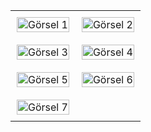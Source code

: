 <table style="width: 100%; border: 0;">
  <tr>
    <td style="width: 50%; padding: 10px;">
      <img src="./Ekran Görüntüleri/1.png" alt="Görsel 1" style="width: 100%;"/>
    </td>
    <td style="width: 50%; padding: 10px;">
      <img src="./Ekran Görüntüleri/2.png" alt="Görsel 2" style="width: 100%;"/>
    </td>
  </tr>
  <tr>
    <td style="width: 50%; padding: 10px;">
      <img src="./Ekran Görüntüleri/3.png" alt="Görsel 3" style="width: 100%;"/>
    </td>
    <td style="width: 50%; padding: 10px;">
      <img src="./Ekran Görüntüleri/4.png" alt="Görsel 4" style="width: 100%;"/>
    </td>
  </tr>
  <tr>
    <td style="width: 50%; padding: 10px;">
      <img src="./Ekran Görüntüleri/5.png" alt="Görsel 5" style="width: 100%;"/>
    </td>
    <td style="width: 50%; padding: 10px;">
      <img src="./Ekran Görüntüleri/6.png" alt="Görsel 6" style="width: 100%;"/>
    </td>
  </tr>
  <tr>
    <td style="width: 50%; padding: 10px;">
      <img src="./Ekran Görüntüleri/7.png" alt="Görsel 7" style="width: 100%;"/>
    </td>
  </tr>
</table>
